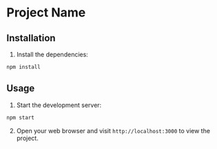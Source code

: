 # Project Name

## Installation

1. Install the dependencies:

  ```bash
  npm install
  ```

## Usage

1. Start the development server:

  ```bash
  npm start
  ```

2. Open your web browser and visit `http://localhost:3000` to view the project.



